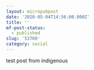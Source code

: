 ```yaml
---
layout: micropubpost
date: '2020-05-04T14:56:00.000Z'
title: ''
mf-post-status:
  - published
slug: '53760'
category: social
---
```

test post from indigenous
